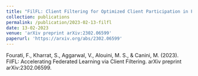 ```yaml
---
title: "FilFL: Client Filtering for Optimized Client Participation in Federated Learning"
collection: publications
permalink: /publication/2023-02-13-filfl
date: 13-02-2023
venue: 'arXiv preprint arXiv:2302.06599'
paperurl: 'https://arxiv.org/abs/2302.06599'
---
```

Fourati, F., Kharrat, S., Aggarwal, V., Alouini, M. S., & Canini, M. (2023). FilFL: Accelerating Federated Learning via Client Filtering. arXiv preprint arXiv:2302.06599.